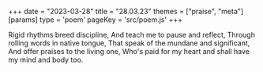 +++
date = "2023-03-28"
title = "28.03.23"
themes = ["praise", "meta"]
[params]
  type = 'poem'
  pageKey = 'src/poem.js'
+++

Rigid rhythms breed discipline,
And teach me to pause and reflect, 
Through rolling words in native tongue,
That speak of the mundane and significant,
And offer praises to the living one,
Who's paid for my heart and shall have my mind and body too.
